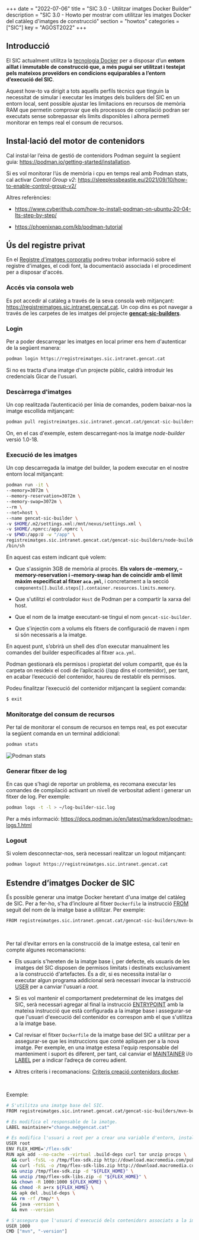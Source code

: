 +++
date        = "2022-07-06"
title       = "SIC 3.0 - Utilitzar imatges Docker Builder"
description = "SIC 3.0 - Howto per mostrar com utilitzar les imatges Docker del catàleg d'imatges de construcció"
section     = "howtos"
categories  = ["SIC"]
key         = "AGOST2022"
+++

## Introducció

El SIC actualment utilitza la [tecnologia Docker](https://www.docker.com/) per a disposar d’un **entorn aïllat i immutable
de construcció que, a més pugui ser utilitzat i testejat pels mateixos proveïdors en condicions equiparables a
l’entorn d’execució del SIC**.

Aquest how-to va dirigit a tots aquells perfils tècnics que tinguin la necessitat de simular i executar les
imatges dels builders del SIC en un entorn local, sent possible ajustar les limitacions en recursos de memòria
RAM que permetin comprovar que els processos de compilació podran ser executats sense sobrepassar els límits
disponibles i alhora permeti monitorar en temps real el consum de recursos.

## Instal·lació del motor de contenidors

Cal instal·lar l’eina de gestió de contenidors Podman seguint la següent guia:
https://podman.io/getting-started/installation.

Si es vol monitorar l’ús de memòria i cpu en temps real amb Podman stats, cal activar *Control Group v2*:
https://sleeplessbeastie.eu/2021/09/10/how-to-enable-control-group-v2/

Altres referències:

- https://www.cyberithub.com/how-to-install-podman-on-ubuntu-20-04-lts-step-by-step/

- https://phoenixnap.com/kb/podman-tutorial

## Ús del registre privat

En el [Registre d'imatges corporatiu](/sic30-serveis/registre-imatges/) podreu trobar informació sobre el registre
d'imatges, el codi font, la documentació associada i el procediment per a disposar d'accés.

### Accés via consola web

Es pot accedir al catàleg a través de la seva consola web mitjançant: <https://registreimatges.sic.intranet.gencat.cat>.
Un cop dins es pot navegar a través de les carpetes de les imatges del projecte
[**gencat-sic-builders**](https://registreimatges.sic.intranet.gencat.cat/harbor/projects/129/repositories).

### Login

Per a poder descarregar les imatges en local primer ens hem d'autenticar de la següent manera:

```bash
podman login https://registreimatges.sic.intranet.gencat.cat
```

Si no es tracta d'una imatge d'un projecte públic, caldrà introduir les credencials Gicar de l'usuari.

### Descàrrega d'imatges

Un cop realitzada l’autenticació per línia de comandes, podem baixar-nos la imatge escollida mitjançant:

```bash
podman pull registreimatges.sic.intranet.gencat.cat/gencat-sic-builders/node-builder:1.0-18
```

On, en el cas d'exemple, estem descarregant-nos la imatge *node-builder* versió 1.0-18.

### Execució de les imatges

Un cop descarregada la imatge del builder, la podem executar en el nostre entorn local mitjançant:

```bash
podman run -it \
--memory=3072m \
--memory-reservation=3072m \
--memory-swap=3072m \
--rm \
--net=host \
--name gencat-sic-builder \
-v $HOME/.m2/settings.xml:/mnt/nexus/settings.xml \
-v $HOME/.npmrc:/app/.npmrc \
-v $PWD:/app:U -w "/app" \
registreimatges.sic.intranet.gencat.cat/gencat-sic-builders/node-builder:1.0-18 \
/bin/sh
```

En aquest cas estem indicant què volem:

- Que s'assignin 3GB de memòria al procès. **Els valors de –memory, –memory-reservation i –memory-swap han de coincidir
amb el límit màxim especificat al fitxer `aca.yml`**, i concretament a la secció
`components[].build.steps[].container.resources.limits.memory`.

- Que s'utilitzi el controlador `Host` de Podman per a compartir la xarxa del host.

- Que el nom de la imatge executant-se tingui el nom `gencat-sic-builder`.

- Que s'injectin com a volums els fitxers de configuració de maven i npm si són necessaris a la imatge.

En aquest punt, s’obrirà un shell des d’on executar manualment les comandes del builder especificades al fitxer `aca.yml`.

<div class="message warning">
Podman gestionarà els permisos i propietat del volum compartit, que és la carpeta on resideix el codi de l’aplicacíó (/app dins el contenidor),
per tant, en acabar l’execució del contenidor, haureu de restablir els permisos.
</div>

Podeu finalitzar l’execució del contenidor mitjançant la següent comanda:
```bash
$ exit
```

### Monitoratge del consum de recursos

Per tal de monitorar el consum de recursos en temps real, es pot executar la següent comanda en un terminal addicional:

```bash
podman stats
```

![Podman stats](/related/sic/3.0/podman-stats-monitoring.png)
</br>

### Generar fitxer de log

En cas que s’hagi de reportar un problema, es recomana executar les comandes de compilació activant un nivell de
verbositat adient i generar un fitxer de log. Per exemple:

```bash
podman logs -t -l > ~/log-builder-sic.log
```

Per a més informació: https://docs.podman.io/en/latest/markdown/podman-logs.1.html

### Logout

Si volem desconnectar-nos, serà necessari realitzar un logout mitjançant:

```bash
podman logout https://registreimatges.sic.intranet.gencat.cat
```

## Estendre d’imatges Docker de SIC

És possible generar una imatge Docker heretant d'una imatge del catàleg de SIC.
Per a fer-ho, s'ha d’incloure al fitxer `Dockerfile` la instrucció [FROM](https://docs.docker.com/engine/reference/builder/#from)
seguit del nom de la imatge base a utilitzar.
Per exemple:

```bash
FROM registreimatges.sic.intranet.gencat.cat/gencat-sic-builders/mvn-builder:1.0-3.6-11-openjdk
```

</br>

Per tal d’evitar errors en la construcció de la imatge estesa, cal tenir en compte algunes recomanacions:

- Els usuaris s'hereten de la imatge base i, per defecte, els usuaris de les imatges del SIC disposen de permisos limitats i
destinats exclusivament a la construcció d'artefactes. És a dir, si es necessita instal·lar o executar algun programa addicional serà
necessari invocar la instrucció [USER](https://docs.docker.com/engine/reference/builder/#user) per a canviar l'usuari a *root*.

- Si es vol mantenir el comportament predeterminat de les imatges del SIC, serà necessari agregar al final
la instrucció [ENTRYPOINT](https://docs.docker.com/engine/reference/builder/#entrypoint) amb la mateixa instrucció que està
configurada a la imatge base i assegurar-se que l'usuari d'execució del contenidor es correspon amb el que s'utilitza a la imatge base.

- Cal revisar el fitxer `Dockerfile` de la imatge base del SIC a utilitzar per a assegurar-se que les instruccions que conté
apliquen per a la nova imatge. Per exemple, en una imatge estesa l'equip responsable del manteniment i suport és diferent, per tant, cal
canviar el [MAINTAINER](https://docs.docker.com/engine/reference/builder/#maintainer-deprecated) i/o
[LABEL](https://docs.docker.com/engine/reference/builder/#label) per a indicar l’adreça de correu adient.

- Altres criteris i recomanacions: [Criteris creació contenidors docker](/cloud-caas/dockerImages).

</br>

Exemple:

```bash
# S'utilitza una imatge base del SIC.
FROM registreimatges.sic.intranet.gencat.cat/gencat-sic-builders/mvn-builder:1.0-3.6-11-openjdk

# Es modifica el responsable de la imatge.
LABEL maintainer="change.me@gencat.cat"

# Es modifica l'usuari a root per a crear una variable d'entorn, instal·lar un programa addicional, donar permisos i eliminar fitxers innecessaris.
USER root
ENV FLEX_HOME='/flex-sdk'
RUN apk add --no-cache --virtual .build-deps curl tar unzip procps \
  && curl -fsSL -o /tmp/flex-sdk.zip http://download.macromedia.com/pub/flex/sdk/builds/flex3/flex_sdk_3.4.1.10084A.zip \
  && curl -fsSL -o /tmp/flex-sdk-libs.zip http://download.macromedia.com/pub/flex/sdk/datavisualization_sdk3.4.zip \
  && unzip /tmp/flex-sdk.zip -d "${FLEX_HOME}" \
  && unzip /tmp/flex-sdk-libs.zip -d "${FLEX_HOME}" \
  && chown -R 1000:1000 ${FLEX_HOME} \
  && chmod -R a+rx ${FLEX_HOME} \
  && apk del .build-deps \
  && rm -rf /tmp/* \
  && java -version \
  && mvn --version

# S'assegura que l'usuari d'execució dels contenidors associats a la imatge es correspongui amb l'utilitzat a la imatge base
USER 1000
CMD ["mvn", "-version"]
```